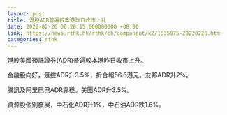 ```yaml
---
layout: post
title: 港股ADR普遍較本港昨日收市上升
date: 2022-02-26 06:28:15.000000000 +08:00
link: https://news.rthk.hk/rthk/ch/component/k2/1635975-20220226.htm
categories: rthk
---
```


港股美國預託證券(ADR)普遍較本港昨日收市上升。

金融股向好，滙控ADR升3.5%，折合報56.6港元。友邦ADR升2%。

騰訊及阿里巴巴ADR靠穩。美團ADR升3.5%。

資源股個別發展，中石化ADR升1%，中石油ADR跌1.6%。
